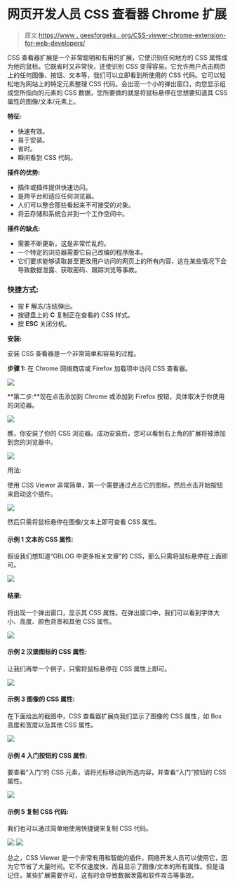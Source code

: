 # 网页开发人员 CSS 查看器 Chrome 扩展

> 原文:[https://www . geesforgeks . org/CSS-viewer-chrome-extension-for-web-developers/](https://www.geeksforgeeks.org/css-viewer-chrome-extension-for-web-developers/)

CSS 查看器扩展是一个非常聪明和有用的扩展，它使识别任何地方的 CSS 属性成为他的鼠标。它既省时又非常快，还使识别 CSS 变得容易。它允许用户点击网页上的任何图像、按钮、文本等，我们可以立即看到所使用的 CSS 代码。它可以轻松地为网站上的特定元素整理 CSS 代码。会出现一个小的弹出窗口，向您显示组成您所指向的元素的 CSS 数据，您所要做的就是将鼠标悬停在您想要知道其 CSS 属性的图像/文本/元素上。

**特征:**

*   快速有效。
*   易于安装。
*   省时。
*   瞬间看到 CSS 代码。

**插件的优势:**

*   插件或插件提供快速访问。
*   是跨平台和适应任何浏览器。
*   人们可以整合那些看起来不可接受的对象。
*   将云存储和系统合并到一个工作空间中。

**插件的缺点:**

*   需要不断更新，这是非常忙乱的。
*   一个特定的浏览器需要它自己改编的程序版本。
*   它们要求能够读取甚至更改用户访问的网页上的所有内容，这在某些情况下会导致数据泄露、获取密码、跟踪浏览等事故。

### 快捷方式:

*   按 **F** 解冻/冻结弹出。
*   按键盘上的 **C** 复制正在查看的 CSS 样式。
*   按 **ESC** 关闭分机。

**安装:**

安装 CSS 查看器是一个非常简单和容易的过程。

**步骤 1:** 在 Chrome 网络商店或 Firefox 加载项中访问 CSS 查看器。

![](img/eea4480c96b4772e4dd0723f21bcb02e.png)

**第二步:**现在点击添加到 Chrome 或添加到 Firefox 按钮，具体取决于你使用的浏览器。

![](img/b562ce7c6f28b7b2a50ddf2ee4ae2730.png)

瞧，你安装了你的 CSS 浏览器。成功安装后，您可以看到右上角的扩展将被添加到您的浏览器中。

![](img/c67b736ffca3bba7d3dda8fdd7f6b558.png)

用法:

使用 CSS Viewer 非常简单，第一个需要通过点击它的图标，然后点击开始按钮来启动这个插件。

![](img/c47bf6a014f1bcd32e64a945211b937c.png)

然后只需将鼠标悬停在图像/文本上即可查看 CSS 属性。

#### 示例 1 文本的 CSS 属性:

假设我们想知道“GBLOG 中更多相关文章”的 CSS，那么只需将鼠标悬停在上面即可。

![](img/17bc63600ab6e654dfa33bf7839de807.png)

#### 结果:

将出现一个弹出窗口，显示其 CSS 属性。在弹出窗口中，我们可以看到字体大小、高度、颜色背景和其他 CSS 属性。

![](img/0b134e9b9240b5070b59bda65bd7fa93.png)

#### 示例 2 汉堡图标的 CSS 属性:

让我们再举一个例子，只需将鼠标悬停在 CSS 属性上即可。

![](img/d3a7451a62d32734673fbf6912b52276.png)

#### 示例 3 图像的 CSS 属性:

在下面给出的截图中，CSS 查看器扩展向我们显示了图像的 CSS 属性，如 Box 高度和宽度以及其他 CSS 属性。

![](img/f68d80599ce2ae0fe5ed683950dc198a.png)

#### 示例 4 入门按钮的 CSS 属性:

要查看“入门”的 CSS 元素，请将光标移动到所选内容，并查看“入门”按钮的 CSS 属性。

![](img/a1092dee6bb2649220def3f1e86b0121.png)

#### 示例 5 复制 CSS 代码:

我们也可以通过简单地使用快捷键来复制 CSS 代码。

![](img/570c70edeff353bc0a0a080529d45c94.png) ![](img/65e8386739b227d398336356ee5a725e.png)

总之，CSS Viewer 是一个非常有用和智能的插件，网络开发人员可以使用它，因为它节省了大量时间。它不仅速度快，而且显示了图像/文本的所有属性。但是请记住，某些扩展需要许可，这有时会导致数据泄露和软件攻击等事故。